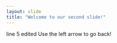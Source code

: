 ```yaml
---
layout: slide
title: "Welcome to our second slide!"
---
```

line 5 edited 
Use the left arrow to go back!
